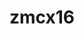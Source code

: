 ---
title: zmcx16
github: https://github.com/zmcx16
mode: dark
transition: 3s
archetype:
  - Little Bit of Everything
---